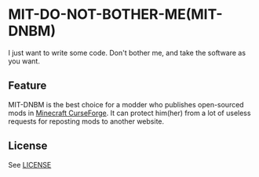 # MIT-DO-NOT-BOTHER-ME(MIT-DNBM)
I just want to write some code. Don't bother me, and take the software as you want.
## Feature
MIT-DNBM is the best choice for a modder who publishes open-sourced mods in [Minecraft CurseForge](https://minecraft.curseforge.com/). It can protect him(her) from a lot of useless requests for reposting mods to another website.
## License
See [LICENSE](./LICENSE)
